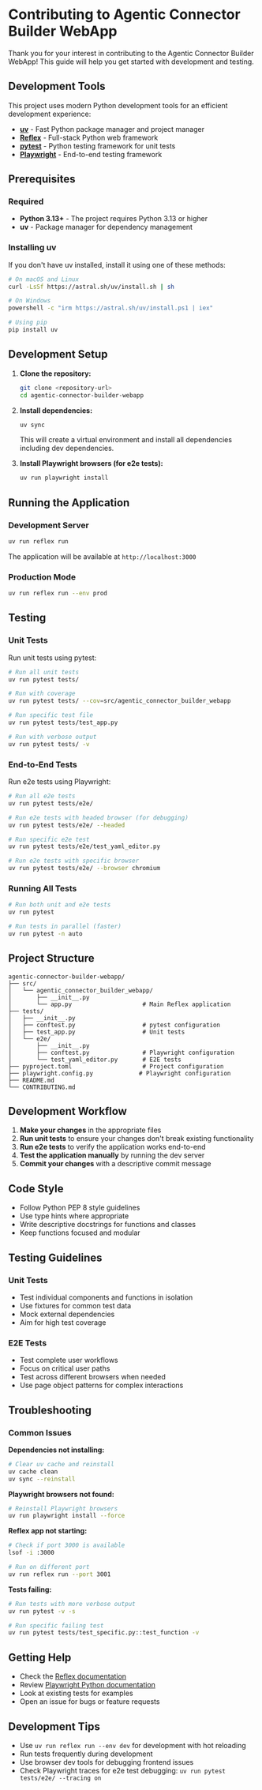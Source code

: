 # Contributing to Agentic Connector Builder WebApp

Thank you for your interest in contributing to the Agentic Connector Builder WebApp! This guide will help you get started with development and testing.

## Development Tools

This project uses modern Python development tools for an efficient development experience:

- **[uv](https://docs.astral.sh/uv/)** - Fast Python package manager and project manager
- **[Reflex](https://reflex.dev/)** - Full-stack Python web framework
- **[pytest](https://pytest.org/)** - Python testing framework for unit tests
- **[Playwright](https://playwright.dev/python/)** - End-to-end testing framework

## Prerequisites

### Required

- **Python 3.13+** - The project requires Python 3.13 or higher
- **uv** - Package manager for dependency management

### Installing uv

If you don't have uv installed, install it using one of these methods:

```bash
# On macOS and Linux
curl -LsSf https://astral.sh/uv/install.sh | sh

# On Windows
powershell -c "irm https://astral.sh/uv/install.ps1 | iex"

# Using pip
pip install uv
```

## Development Setup

1. **Clone the repository:**

   ```bash
   git clone <repository-url>
   cd agentic-connector-builder-webapp
   ```

2. **Install dependencies:**

   ```bash
   uv sync
   ```

   This will create a virtual environment and install all dependencies including dev dependencies.

3. **Install Playwright browsers (for e2e tests):**

   ```bash
   uv run playwright install
   ```

## Running the Application

### Development Server

```bash
uv run reflex run
```

The application will be available at `http://localhost:3000`

### Production Mode

```bash
uv run reflex run --env prod
```

## Testing

### Unit Tests

Run unit tests using pytest:

```bash
# Run all unit tests
uv run pytest tests/

# Run with coverage
uv run pytest tests/ --cov=src/agentic_connector_builder_webapp

# Run specific test file
uv run pytest tests/test_app.py

# Run with verbose output
uv run pytest tests/ -v
```

### End-to-End Tests

Run e2e tests using Playwright:

```bash
# Run all e2e tests
uv run pytest tests/e2e/

# Run e2e tests with headed browser (for debugging)
uv run pytest tests/e2e/ --headed

# Run specific e2e test
uv run pytest tests/e2e/test_yaml_editor.py

# Run e2e tests with specific browser
uv run pytest tests/e2e/ --browser chromium
```

### Running All Tests

```bash
# Run both unit and e2e tests
uv run pytest

# Run tests in parallel (faster)
uv run pytest -n auto
```

## Project Structure

```
agentic-connector-builder-webapp/
├── src/
│   └── agentic_connector_builder_webapp/
│       ├── __init__.py
│       └── app.py                    # Main Reflex application
├── tests/
│   ├── __init__.py
│   ├── conftest.py                   # pytest configuration
│   ├── test_app.py                   # Unit tests
│   └── e2e/
│       ├── __init__.py
│       ├── conftest.py               # Playwright configuration
│       └── test_yaml_editor.py       # E2E tests
├── pyproject.toml                    # Project configuration
├── playwright.config.py             # Playwright configuration
├── README.md
└── CONTRIBUTING.md
```

## Development Workflow

1. **Make your changes** in the appropriate files
2. **Run unit tests** to ensure your changes don't break existing functionality
3. **Run e2e tests** to verify the application works end-to-end
4. **Test the application manually** by running the dev server
5. **Commit your changes** with a descriptive commit message

## Code Style

- Follow Python PEP 8 style guidelines
- Use type hints where appropriate
- Write descriptive docstrings for functions and classes
- Keep functions focused and modular

## Testing Guidelines

### Unit Tests

- Test individual components and functions in isolation
- Use fixtures for common test data
- Mock external dependencies
- Aim for high test coverage

### E2E Tests

- Test complete user workflows
- Focus on critical user paths
- Test across different browsers when needed
- Use page object patterns for complex interactions

## Troubleshooting

### Common Issues

**Dependencies not installing:**

```bash
# Clear uv cache and reinstall
uv cache clean
uv sync --reinstall
```

**Playwright browsers not found:**

```bash
# Reinstall Playwright browsers
uv run playwright install --force
```

**Reflex app not starting:**

```bash
# Check if port 3000 is available
lsof -i :3000

# Run on different port
uv run reflex run --port 3001
```

**Tests failing:**

```bash
# Run tests with more verbose output
uv run pytest -v -s

# Run specific failing test
uv run pytest tests/test_specific.py::test_function -v
```

## Getting Help

- Check the [Reflex documentation](https://reflex.dev/docs/)
- Review [Playwright Python documentation](https://playwright.dev/python/)
- Look at existing tests for examples
- Open an issue for bugs or feature requests

## Development Tips

- Use `uv run reflex run --env dev` for development with hot reloading
- Run tests frequently during development
- Use browser dev tools for debugging frontend issues
- Check Playwright traces for e2e test debugging: `uv run pytest tests/e2e/ --tracing on`

